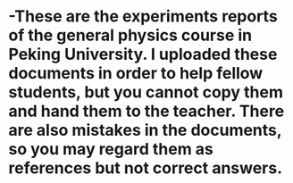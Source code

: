 # -These are the experiments reports of the general physics course in Peking University. I uploaded these documents in order to help fellow students, but you cannot copy them and hand them to the teacher. There are also mistakes in the documents, so you may regard them as references but not correct answers. 

